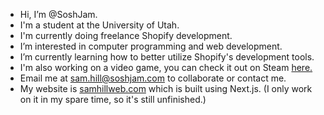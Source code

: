 - Hi, I’m @SoshJam.
- I'm a student at the University of Utah.
- I'm currently doing freelance Shopify development.
- I’m interested in computer programming and web development.
- I’m currently learning how to better utilize Shopify's development tools.
- I'm also working on a video game, you can check it out on Steam [here.](https://store.steampowered.com/app/1937960/Topspin/)
- Email me at sam.hill@soshjam.com to collaborate or contact me.
- My website is [samhillweb.com](https://samhillweb.com) which is built using Next.js. (I only work on it in my spare time, so it's still unfinished.)

<!---
SoshJam/SoshJam is a ✨ special ✨ repository because its `README.md` (this file) appears on your GitHub profile.
You can click the Preview link to take a look at your changes.
--->

